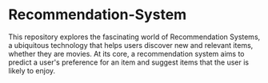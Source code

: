 # Recommendation-System
This repository explores the fascinating world of Recommendation Systems, a ubiquitous technology that helps users discover new and relevant items, whether they are movies. At its core, a recommendation system aims to predict a user's preference for an item and suggest items that the user is likely to enjoy.
